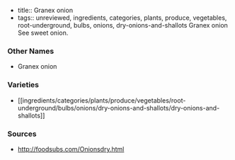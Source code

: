 - title:: Granex onion
- tags:: unreviewed, ingredients, categories, plants, produce, vegetables, root-underground, bulbs, onions, dry-onions-and-shallots
Granex onion See sweet onion.

### Other Names

* Granex onion

### Varieties

* [[ingredients/categories/plants/produce/vegetables/root-underground/bulbs/onions/dry-onions-and-shallots/dry-onions-and-shallots]]

### Sources
* http://foodsubs.com/Onionsdry.html

